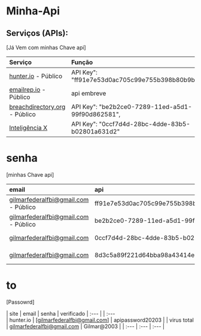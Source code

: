 # Minha-Api


## Serviços (APIs):

\[Já Vem com minhas Chave api\]

| Serviço | Função | Estado |
| :--- | :--- | :--- |
| [hunter.io](https://hunter.io/) - Público | API Key": "ff91e7e53d0ac705c99e755b398b80b9b17b75d5", | :white\_check\_mark: :key: |
| [emailrep.io](https://emailrep.io/) - Público | api embreve | :white\_check\_mark: :key: |
| [breachdirectory.org](https://breachdirectory.org/) - Público | API Key": "be2b2ce0-7289-11ed-a5d1-99f90d862581", | :white\_check\_mark: :key: |
| [Inteligência X](https://intelx.io/)| API Key": "0ccf7d4d-28bc-4dde-83b5-b02801a631d2" | :white\_check\_mark: :key: |


# senha

\[minhas Chave api\]

| email | api | site | 
| :--- | :--- | :--- | 
| [gilmarfederalfbi@gmail.com](https://hunter.io/) - Público |  ff91e7e53d0ac705c99e755b398b80b9b17b75d5 | hunter.io | :white\_check\_mark: :key: | 
| [gilmarfederalfbi@gmail.com](https://breachdirectory.org/) - Público | be2b2ce0-7289-11ed-a5d1-99f90d862581 | :white\_check\_mark: :key: |
| [gilmarfederalfbi@gmail.com](https://intelx.io/)| 0ccf7d4d-28bc-4dde-83b5-b02801a631d2| :white\_check\_mark: :key: |
| [gilmarfederalfbi@gmail.com](https://www.virustotal.com/gui/my-apikey/)| 8d3c5a89f221d64bba98a43414ec4a2d314d7b3450c9bd0874e7fd9d96333652 | :white\_check\_mark: :key: 


# to

\[Passowrd\]

| site | email | senha | verificado 
| :--- | | :---  
| hunter.io | [gilmarfederalfbi@gmail.com] | apipassword20203 | 
| virus total | gilmarfederalfbi@gmail.com | Gilmar@2003 | 
| :--- | :--- | :--- | 
